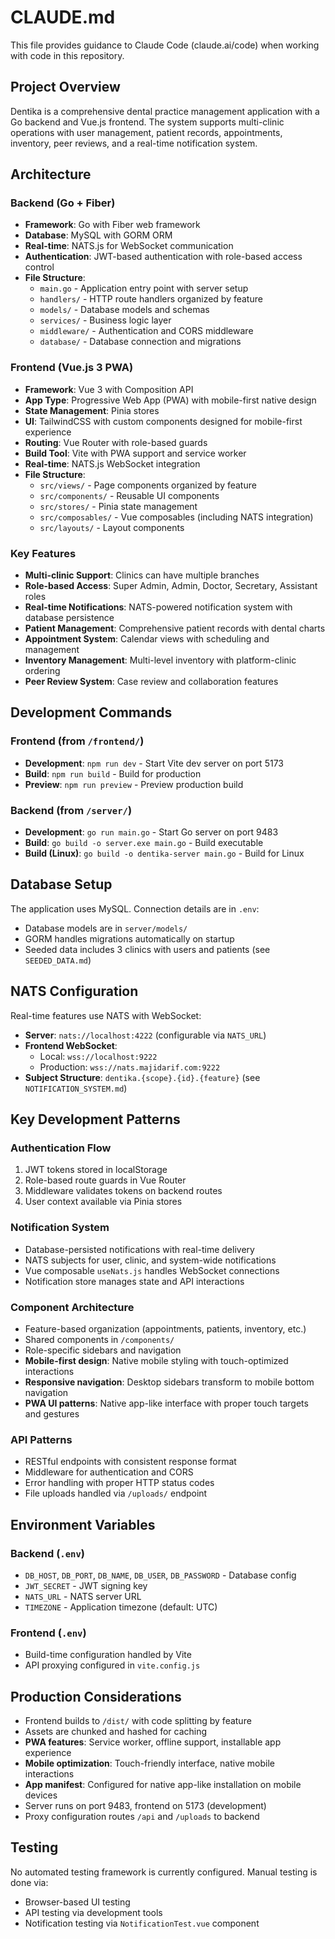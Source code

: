 # CLAUDE.md

This file provides guidance to Claude Code (claude.ai/code) when working with code in this repository.

## Project Overview

Dentika is a comprehensive dental practice management application with a Go backend and Vue.js frontend. The system supports multi-clinic operations with user management, patient records, appointments, inventory, peer reviews, and a real-time notification system.

## Architecture

### Backend (Go + Fiber)
- **Framework**: Go with Fiber web framework
- **Database**: MySQL with GORM ORM
- **Real-time**: NATS.js for WebSocket communication
- **Authentication**: JWT-based authentication with role-based access control
- **File Structure**:
  - `main.go` - Application entry point with server setup
  - `handlers/` - HTTP route handlers organized by feature
  - `models/` - Database models and schemas
  - `services/` - Business logic layer
  - `middleware/` - Authentication and CORS middleware
  - `database/` - Database connection and migrations

### Frontend (Vue.js 3 PWA)
- **Framework**: Vue 3 with Composition API
- **App Type**: Progressive Web App (PWA) with mobile-first native design
- **State Management**: Pinia stores
- **UI**: TailwindCSS with custom components designed for mobile-first experience
- **Routing**: Vue Router with role-based guards
- **Build Tool**: Vite with PWA support and service worker
- **Real-time**: NATS.js WebSocket integration
- **File Structure**:
  - `src/views/` - Page components organized by feature
  - `src/components/` - Reusable UI components
  - `src/stores/` - Pinia state management
  - `src/composables/` - Vue composables (including NATS integration)
  - `src/layouts/` - Layout components

### Key Features
- **Multi-clinic Support**: Clinics can have multiple branches
- **Role-based Access**: Super Admin, Admin, Doctor, Secretary, Assistant roles
- **Real-time Notifications**: NATS-powered notification system with database persistence
- **Patient Management**: Comprehensive patient records with dental charts
- **Appointment System**: Calendar views with scheduling and management
- **Inventory Management**: Multi-level inventory with platform-clinic ordering
- **Peer Review System**: Case review and collaboration features

## Development Commands

### Frontend (from `/frontend/`)
- **Development**: `npm run dev` - Start Vite dev server on port 5173
- **Build**: `npm run build` - Build for production
- **Preview**: `npm run preview` - Preview production build

### Backend (from `/server/`)
- **Development**: `go run main.go` - Start Go server on port 9483
- **Build**: `go build -o server.exe main.go` - Build executable
- **Build (Linux)**: `go build -o dentika-server main.go` - Build for Linux

## Database Setup

The application uses MySQL. Connection details are in `.env`:
- Database models are in `server/models/`
- GORM handles migrations automatically on startup
- Seeded data includes 3 clinics with users and patients (see `SEEDED_DATA.md`)

## NATS Configuration

Real-time features use NATS with WebSocket:
- **Server**: `nats://localhost:4222` (configurable via `NATS_URL`)
- **Frontend WebSocket**:
  - Local: `wss://localhost:9222`
  - Production: `wss://nats.majidarif.com:9222`
- **Subject Structure**: `dentika.{scope}.{id}.{feature}` (see `NOTIFICATION_SYSTEM.md`)

## Key Development Patterns

### Authentication Flow
1. JWT tokens stored in localStorage
2. Role-based route guards in Vue Router
3. Middleware validates tokens on backend routes
4. User context available via Pinia stores

### Notification System
- Database-persisted notifications with real-time delivery
- NATS subjects for user, clinic, and system-wide notifications
- Vue composable `useNats.js` handles WebSocket connections
- Notification store manages state and API interactions

### Component Architecture
- Feature-based organization (appointments, patients, inventory, etc.)
- Shared components in `/components/`
- Role-specific sidebars and navigation
- **Mobile-first design**: Native mobile styling with touch-optimized interactions
- **Responsive navigation**: Desktop sidebars transform to mobile bottom navigation
- **PWA UI patterns**: Native app-like interface with proper touch targets and gestures

### API Patterns
- RESTful endpoints with consistent response format
- Middleware for authentication and CORS
- Error handling with proper HTTP status codes
- File uploads handled via `/uploads/` endpoint

## Environment Variables

### Backend (`.env`)
- `DB_HOST`, `DB_PORT`, `DB_NAME`, `DB_USER`, `DB_PASSWORD` - Database config
- `JWT_SECRET` - JWT signing key
- `NATS_URL` - NATS server URL
- `TIMEZONE` - Application timezone (default: UTC)

### Frontend (`.env`)
- Build-time configuration handled by Vite
- API proxying configured in `vite.config.js`

## Production Considerations

- Frontend builds to `/dist/` with code splitting by feature
- Assets are chunked and hashed for caching
- **PWA features**: Service worker, offline support, installable app experience
- **Mobile optimization**: Touch-friendly interface, native mobile interactions
- **App manifest**: Configured for native app-like installation on mobile devices
- Server runs on port 9483, frontend on 5173 (development)
- Proxy configuration routes `/api` and `/uploads` to backend

## Testing

No automated testing framework is currently configured. Manual testing is done via:
- Browser-based UI testing
- API testing via development tools
- Notification testing via `NotificationTest.vue` component